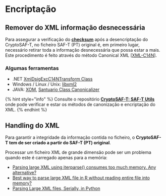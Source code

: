 # Encriptação

## Remover do XML informação desnecessária

Para assegurar a verificação do [**checksum**](../saf-t-pt/checksum.md) após a desencriptação do CryptoSAF-T, no ficheiro SAF-T \(PT\) original é, em primeiro lugar, necessário retirar toda a informação desnecessária que possa estar a mais. Este procedimento é feito através do método Canonical XML \[[XML-C14N](https://www.w3.org/TR/xml-exc-c14n/#ref-XML-C14N)\].

### Algumas ferramentas

* .NET [XmlDsigExcC14NTransform Class](https://docs.microsoft.com/en-us/dotnet/api/system.security.cryptography.xml.xmldsigexcc14ntransform?view=dotnet-plat-ext-3.1)
* Windows / Linux / Unix: [libxml2](https://www.aleksey.com/xmlsec/c14n.html)
* JAVA: [XOM](https://github.com/elharo/xom/), [Santuario Class Canonicalizer](http://santuario.apache.org/Java/api/org/apache/xml/security/c14n/Canonicalizer.html)

{% hint style="info" %}
Consulte o repositório [**CryptoSAF-T: SAF-T Utils**](https://github.com/assoft-portugal/CryptoSAF-T-SAF-T-Utils) onde pode verificar e estar os métodos de canonização e encriptação do XML.
{% endhint %}

## Handling do XML

Para garantir a integridade da informação contida no ficheiro, o **CryptoSAF-T tem de ser criado a partir do SAF-T \(PT\) original**.

Processar um ficheiro XML de grande dimensão pode ser um problema quando este é carregado apenas para a memória:

* [Parsing large XML using iterparse\(\) consumes too much memory. Any alternative?](https://stackoverflow.com/questions/7972823/parsing-large-xml-using-iterparse-consumes-too-much-memory-any-alternative)
* [Best way to parse large XML file in R without reading entire file into memory?](https://stackoverflow.com/questions/45393106/best-way-to-parse-large-xml-file-in-r-without-reading-entire-file-into-memory)
* [Parsing Large XML files, Serially, in Python](http://boscoh.com/programming/reading-xml-serially.html)

